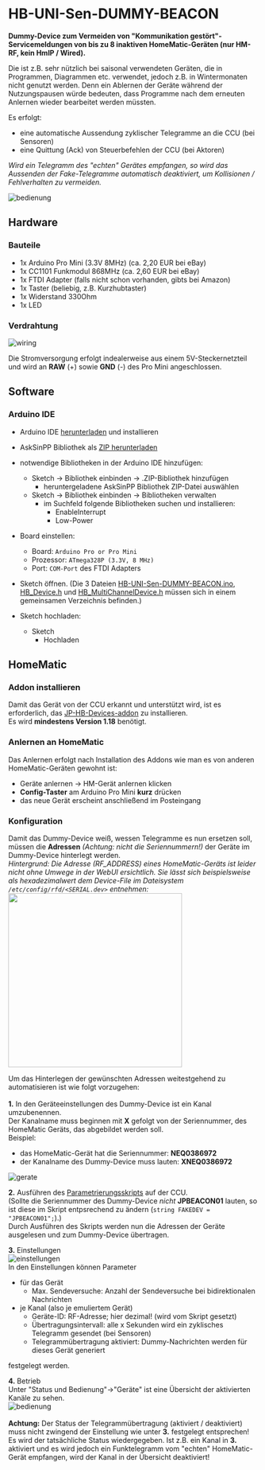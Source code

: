 # HB-UNI-Sen-DUMMY-BEACON
**Dummy-Device zum Vermeiden von "Kommunikation gestört"-Servicemeldungen von bis zu 8 inaktiven HomeMatic-Geräten (nur HM-RF, kein HmIP / Wired).**<br/>

Die ist z.B. sehr nützlich bei saisonal verwendeten Geräten, die in Programmen, Diagrammen etc. verwendet, jedoch z.B. in Wintermonaten nicht genutzt werden.
Denn ein Ablernen der Geräte während der Nutzungspausen würde bedeuten, dass Programme nach dem erneuten Anlernen wieder bearbeitet werden müssten.

Es erfolgt:
 - eine automatische Aussendung zyklischer Telegramme an die CCU (bei Sensoren)
 - eine Quittung (Ack) von Steuerbefehlen der CCU (bei Aktoren)
 
_Wird ein Telegramm des "echten" Gerätes empfangen, so wird das Aussenden der Fake-Telegramme automatisch deaktiviert, um Kollisionen / Fehlverhalten zu vermeiden._
 
 ![bedienung](Images/CCU_Bedienung.png)

## Hardware
### Bauteile
 - 1x Arduino Pro Mini (3.3V 8MHz) (ca. 2,20 EUR bei eBay)
 - 1x CC1101 Funkmodul 868MHz (ca. 2,60 EUR bei eBay)
 - 1x FTDI Adapter (falls nicht schon vorhanden, gibts bei Amazon)
 - 1x Taster (beliebig, z.B. Kurzhubtaster)
 - 1x Widerstand 330Ohm
 - 1x LED
 
### Verdrahtung
![wiring](Images/wiring.png)

Die Stromversorgung erfolgt indealerweise aus einem 5V-Steckernetzteil und wird an **RAW** (+) sowie **GND** (-) des Pro Mini angeschlossen.

## Software
### Arduino IDE
- Arduino IDE [herunterladen](https://www.arduino.cc/en/Main/Software) und installieren
- AskSinPP Bibliothek als [ZIP herunterladen](https://github.com/pa-pa/AskSinPP/archive/master.zip) 
- notwendige Bibliotheken in der Arduino IDE hinzufügen:
  - Sketch -> Bibliothek einbinden -> .ZIP-Bibliothek hinzufügen
    - heruntergeladene AskSinPP Bibliothek ZIP-Datei auswählen
  - Sketch -> Bibliothek einbinden -> Bibliotheken verwalten
    - im Suchfeld folgende Bibliotheken suchen und installieren:
      - EnableInterrupt
      - Low-Power
 - Board einstellen:
   - Board: `Arduino Pro or Pro Mini`
   - Prozessor: `ATmega328P (3.3V, 8 MHz)`
   - Port: `COM-Port` des FTDI Adapters <br>
 - Sketch öffnen. (Die 3 Dateien [HB-UNI-Sen-DUMMY-BEACON.ino](https://raw.githubusercontent.com/jp112sdl/HB-UNI-Sen-DUMMY-BEACON/master/HB-UNI-Sen-DUMMY-BEACON.ino), [HB_Device.h](https://raw.githubusercontent.com/jp112sdl/HB-UNI-Sen-DUMMY-BEACON/master/HB_Device.h) und [HB_MultiChannelDevice.h](https://raw.githubusercontent.com/jp112sdl/HB-UNI-Sen-DUMMY-BEACON/master/HB_MultiChannelDevice.h) müssen sich in einem gemeinsamen Verzeichnis befinden.)
            
- Sketch hochladen:
  - Sketch
    - Hochladen

## HomeMatic
### Addon installieren
Damit das Gerät von der CCU erkannt und unterstützt wird, ist es erforderlich, das [JP-HB-Devices-addon](https://github.com/jp112sdl/JP-HB-Devices-addon) zu installieren.<br/>Es wird **mindestens Version 1.18** benötigt.

### Anlernen an HomeMatic
Das Anlernen erfolgt nach Installation des Addons wie man es von anderen HomeMatic-Geräten gewohnt ist:
- Geräte anlernen -> HM-Gerät anlernen klicken
- **Config-Taster** am Arduino Pro Mini **kurz** drücken
- das neue Gerät erscheint anschließend im Posteingang

### Konfiguration
Damit das Dummy-Device weiß, wessen Telegramme es nun ersetzen soll, müssen die **Adressen** _(Achtung: nicht die Seriennummern!)_ der Geräte im Dummy-Device hinterlegt werden.
<br/>
_Hintergrund:
Die Adresse (RF_ADDRESS) eines HomeMatic-Geräts ist leider nicht ohne Umwege in der WebUI ersichtlich.
Sie lässt sich beispielsweise als hexadezimalwert dem Device-File im Dateisystem `/etc/config/rfd/<SERIAL.dev>` entnehmen:<br/>
<img src="Images/dev-file.png" width=350 />
<br/>_

Um das Hinterlegen der gewünschten Adressen weitestgehend zu automatisieren ist wie folgt vorzugehen:<br/><br/>
**1.** In den Geräteeinstellungen des Dummy-Device ist ein Kanal umzubenennen.<br/>
Der Kanalname muss beginnen mit **X** gefolgt von der Seriennummer, des HomeMatic Geräts, das abgebildet werden soll.<br/>
Beispiel:<br/>
 - das HomeMatic-Gerät hat die Seriennummer: **NEQ0386972**
 - der Kanalname des Dummy-Device muss lauten: **XNEQ0386972**

![gerate](Images/CCU_Geraete.png)
 <br/>
 
 **2.** Ausführen des [Parametrierungsskripts](https://raw.githubusercontent.com/jp112sdl/HB-UNI-Sen-DUMMY-BEACON/master/additional/ccu_script.txt) auf der CCU.<br/>
(Sollte die Seriennummer des Dummy-Device *nicht* **JPBEACON01** lauten, so ist diese im Skript entpsrechend zu ändern (`string FAKEDEV = "JPBEACON01";`).)
<br/>
Durch Ausführen des Skripts werden nun die Adressen der Geräte ausgelesen und zum Dummy-Device übertragen.

**3.** Einstellungen<br/>
![einstellungen](Images/CCU_Einstellungen.png)
<br/>
In den Einstellungen können Parameter
 - für das Gerät
   - Max. Sendeversuche: Anzahl der Sendeversuche bei bidirektionalen Nachrichten
 - je Kanal (also je emuliertem Gerät)
   - Geräte-ID: RF-Adresse; hier dezimal! (wird vom Skript gesetzt)
   - Übertragungsintervall: alle x Sekunden wird ein zyklisches Telegramm gesendet (bei Sensoren)
   - Telegrammübertragung aktiviert: Dummy-Nachrichten werden für dieses Gerät generiert
 
 festgelegt werden.

**4.** Betrieb<br/>
Unter "Status und Bedienung"->"Geräte" ist eine Übersicht der aktivierten Kanäle zu sehen.<br/>
![bedienung](Images/CCU_Bedienung.png)
<br/><br/>
**Achtung:** Der Status der Telegrammübertragung (aktiviert / deaktiviert) muss nicht zwingend der Einstellung wie unter **3.** festgelegt entsprechen!<br/>
Es wird der tatsächliche Status wiedergegeben. Ist z.B. ein Kanal in **3.** aktiviert und es wird jedoch ein Funktelegramm vom "echten" HomeMatic-Gerät empfangen, wird der Kanal in der Übersicht deaktiviert!
